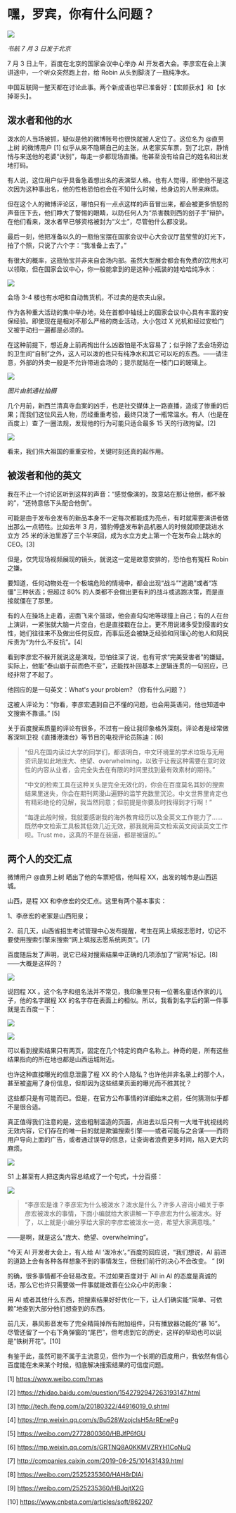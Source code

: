 # 嘿，罗宾，你有什么问题？

![](http://ww1.sinaimg.cn/large/4b91f9d5ly1g4mrztcbqlj21c90rnwv8.jpg)

*书航 7 月 3 日发于北京*

7 月 3 日上午，百度在北京的国家会议中心举办 AI 开发者大会。李彦宏在会上演讲途中，一个听众突然跑上台，给 Robin 从头到脚浇了一瓶纯净水。

中国互联网一整天都在讨论此事。两个新成语也早已准备好：【宏颜获水】和【水掉哥头】。

## 泼水者和他的水

泼水的人当场被抓，疑似是他的微博账号也很快就被人定位了。这位名为 @直男上树 的微博用户 [1] 似乎从来不隐瞒自己的主张，从老家买车票，到了北京，静悄悄与来送他的老婆“诀别”，每走一步都现场直播。他甚至没有给自己的姓名和出发地打码。

有人说，这位用户似乎具备急着想出名的表演型人格。也有人觉得，即使他不是这次因为这种事出名，他的性格恐怕也会在不知什么时候，给身边的人带来麻烦。

但在这个人的微博评论区，哪怕只有一点点这样的声音冒出来，都会被更多愤怒的声音压下去，他们睁大了警惕的眼睛，以防任何人为“杀害魏则西的刽子手”辩护。在他们看来，泼水者早已够资格被封为“义士”，尽管他什么都没说。

最后一刻，他把准备以久的一瓶怡宝摆在国家会议中心大会议厅蓝莹莹的灯光下，拍了个照，只说了六个字：“我准备上去了。”

有很大的概率，这瓶怡宝并非来自会场内部。虽然大型展会都会有免费的饮用水可以领取，但在国家会议中心，你一般能拿到的是这种小瓶装的娃哈哈纯净水：

![](http://ww1.sinaimg.cn/large/4b91f9d5ly1g4mplqf9a2j212w0m80u1.jpg)

会场 3-4 楼也有水吧和自动售货机，不过卖的是农夫山泉。

作为各种重大活动的集中举办地，处在首都中轴线上的国家会议中心具有丰富的安保经验。即使现在是相对不那么严格的商业活动，大小包过 X 光机和经过安检门又被手动扫一遍都是必须的。

在这种前提下，想近身上前再掏出什么凶器怕是不太容易了；似乎除了去会场旁边的卫生间“自制”之外，这人可以泼的也只有纯净水和其它可以吃的东西。——请注意，外部的外卖一般是不允许带进会场的；提示就贴在一楼门口的玻璃上。

![](http://ww1.sinaimg.cn/large/4b91f9d5ly1g4mpg2ubipj20ma0b57io.jpg)

*图片由航通社拍摄*

几个月前，新西兰清真寺血案的凶手，也是社交媒体上一路直播，造成了惨重的后果；而我们这位风云人物，历经重重考验，最终只泼了一瓶常温水。有人（也是在百度上）查了一圈法规，发现他的行为可能只适合最多 15 天的行政拘留。[2]

![](http://ww1.sinaimg.cn/large/4b91f9d5ly1g4mqn7hehyj20lv0tj4b5.jpg)

看来，我们伟大祖国的重重安检，关键时刻还真的起作用。

## 被泼者和他的英文

我在不止一个讨论区听到这样的声音：“感觉像演的，故意站在那让他倒，都不躲的”，“还特意低下头配合他倒”。

可能是由于发布会发布的新品本身不一定每次都能成为亮点，有时就需要演讲者做出那么一点牺牲。比如去年 3 月，猎豹傅盛发布新品机器人的时候就顺便跳进水立方 25 米的泳池里游了三个半来回，成为水立方史上第一个在发布会上跳水的 CEO。[3]

但是，仅凭现场视频展现的镜头，就说这一定是故意安排的，恐怕也有冤枉 Robin 之嫌。

要知道，任何动物处在一个极端危险的情境中，都会出现“战斗”“逃跑”或者“冻僵”三种状态；但超过 80% 的人类都不会做出更有利的战斗或逃跑决策，而是直接就僵在了那里。

有的人在操场上走着，迎面飞来个篮球，他会直勾勾地等球撞上自己；有的人在台上演讲，一紧张就大脑一片空白，也是直接戳在台上。更不用说诸多受到侵害的女性，她们往往来不及做出任何反应，而事后还会被缺乏经验和同理心的他人和网民斥责为“为什么不反抗”。[4]

看到李彦宏不躲开就说这是演戏，恐怕往深了说，也有苛求“完美受害者”的嫌疑。实际上，他能“泰山崩于前而色不变”，还能找补回基本上逻辑连贯的一句回应，已经非常了不起了。

他回应的是一句英文：What's your problem? （你有什么问题？）

这被人评论为：“你看，李彦宏遇到自己不懂的问题，也会用英语问，他也知道中文搜索不靠谱。” [5]

关于百度搜索质量的评论有很多，不过有一段让我印象格外深刻。评论者是经常做客深圳卫视《直播港澳台》等节目的电视评论员陈迪：[6]

>“但凡在国内读过大学的同学们，都该明白，中文环境里的学术垃圾与无用资讯是如此地庞大、绝望、overwhelming，以致于让我这种需要在意时效性的内容从业者，会完全失去在有限的时间里找到最有效素材的期待。”
>
>“中文的检索工具在这种关头是完全无效化的，你会在百度莫名其妙的搜索结果里迷失，你会在期刊网漫山遍野的滥竽充数里沉沦。中文世界里肯定也有精彩绝伦的见解，我当然同意；但前提是你要及时找得到才行啊！”
>
>“每逢此般时候，我就要感谢我的海外教育经历以及全英文工作能力了……既然中文检索工具极其低效几近无效，那我就用英文检索英文阅读英文工作呗。Trust me，这真的不是在装逼，都是被逼的。”

## 两个人的交汇点

微博用户 @直男上树 晒出了他的车票短信，他叫程 XX，出发的城市是山西运城。

山西，是程 XX 和李彦宏的交汇点。这里有两个基本事实：

1、李彦宏的老家是山西阳泉；

2、前几天，山西省招生考试管理中心发布提醒，考生在网上填报志愿时，切记不要使用搜索引擎来搜索“网上填报志愿系统网页”。[7]

百度随后发了声明，说它已经对搜索结果中正确的几项添加了“官网”标记。[8] ——大概是这样的？

![](http://ww1.sinaimg.cn/large/4b91f9d5ly1g4mre1oi9cj20u01g3nh4.jpg)

说回程 XX 。这个名字和组名法并不常见，我印象里只有一位著名童话作家的儿子，他的名字跟程 XX 的名字存在表面上的相似。所以，我看到名字后的第一件事就是去百度一下：

![](http://ww1.sinaimg.cn/large/4b91f9d5ly1g4mrjhsaomj20ml05mglz.jpg)

![](http://ww1.sinaimg.cn/large/4b91f9d5ly1g4mqyeh1s4j20jx0h3n0t.jpg)

可以看到搜索结果只有两页，固定在几个特定的商户名称上。神奇的是，所有这些结果指向的所在地也都是山西运城附近。

也许这种直接曝光的信息泄露了程 XX 的个人隐私？也许他并非名录上的那个人，甚至被盗用了身份信息，但却因为这些结果页面的曝光而不胜其扰？

这些都只是有可能而已。但是，在官方公布事情的详细始末之前，任何猜测似乎都不是很合适。

真正值得我们注意的是，这些粗制滥造的页面，点进去以后只有一大堆干扰视线的无效内容，它们存在的唯一目的就是欺骗搜索引擎——或者可能与之合谋——而将用户导向上面的广告，或者通过误导的信息，让查询者浪费更多时间，陷入更大的麻烦。

![](http://ww1.sinaimg.cn/large/4b91f9d5ly1g4mrkwo02tj214x0rbaou.jpg)

S1 上甚至有人把这类内容总结成了一个句式，十分百搭：

![](http://ww1.sinaimg.cn/large/4b91f9d5ly1g4mr8g816lj20qo09rtgm.jpg)

>“李彦宏是谁？李彦宏为什么被泼水？泼水是什么？许多人咨询小编关于李彦宏被泼水的事情，下面小编就给大家讲解一下李彦宏为什么被泼水。好了，以上就是小编分享给大家的李彦宏被泼水一览，希望大家满意哦。”

——是啊，就是这么“庞大、绝望、overwhelming”。

“今天 AI 开发者大会上，有人给 AI ‘泼冷水’。”百度的回应说，“我们想说，AI 前进的道路上会有各种各样想象不到的事情发生，但我们前行的决心不会改变。 ” [9]

的确，很多事情都不会轻易改变。不过如果百度对于 All in AI 的态度是真诚的话，那么它也许只需要做一件事就能改善在公众心中的形象：

用 AI 或者其他什么东西，把搜索结果好好优化一下，让人们确实能“简单、可依赖”地查到大部分他们想查到的东西。

前几天，暴风影音发布了完全精简掉所有附加组件，只有播放器功能的“暴 16”。尽管还留了一个右下角弹窗的“尾巴”，但考虑到它的历史，这样的举动也可以说是“铁树开花”。[10]

有鉴于此，虽然可能不属于主流意见，但作为一个长期的百度用户，我依然有信心百度能在未来某个时候，彻底解决搜索结果的可信度问题。

[1] https://www.weibo.com/hmas

[2] https://zhidao.baidu.com/question/1542792947263193147.html

[3] http://tech.ifeng.com/a/20180322/44916019_0.shtml

[4] https://mp.weixin.qq.com/s/Bu528WzojclsH5ArREnePg

[5] https://weibo.com/2772800360/HBJfP6fGU

[6] https://mp.weixin.qq.com/s/GRTNQ8A0KKMVZRYH1CoNuQ

[7] http://companies.caixin.com/2019-06-25/101431439.html

[8] https://weibo.com/2525235360/HAH8rDlAi

[9] https://weibo.com/2525235360/HBJqjtX2G

[10] https://www.cnbeta.com/articles/soft/862207